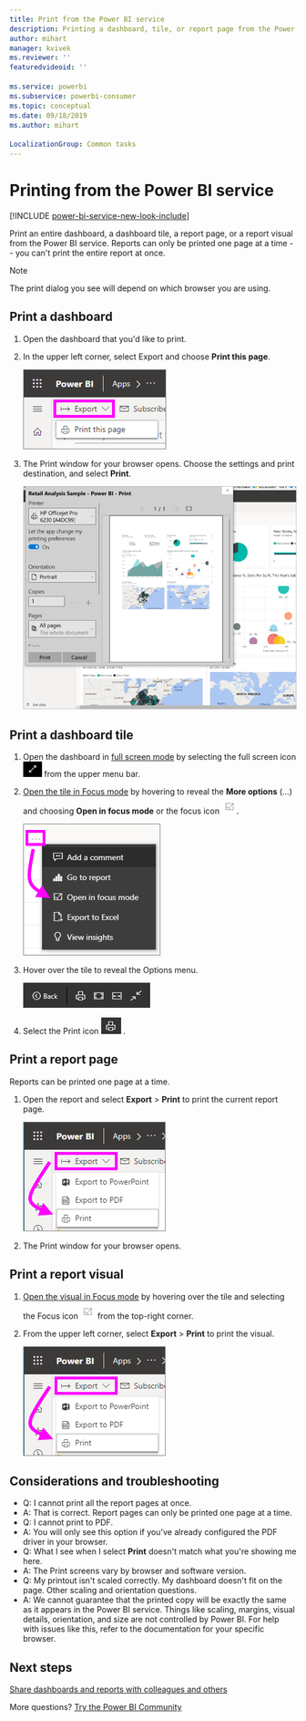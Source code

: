 ```yaml
---
title: Print from the Power BI service
description: Printing a dashboard, tile, or report page from the Power BI service.
author: mihart
manager: kvivek
ms.reviewer: ''
featuredvideoid: ''

ms.service: powerbi
ms.subservice: powerbi-consumer
ms.topic: conceptual
ms.date: 09/18/2019
ms.author: mihart

LocalizationGroup: Common tasks
---
```

# Printing from the Power BI service

[!INCLUDE [power-bi-service-new-look-include](../includes/power-bi-service-new-look-include.md)]

Print an entire dashboard, a dashboard tile, a report page, or a report visual from the Power BI service. Reports can only be printed one page at a time -- you can't print the entire report at once.

   > [!NOTE]
   > The print dialog you see will depend on which browser you are using.
   > 
## Print a dashboard
1. Open the dashboard that you'd like to print.
2. In the upper left corner, select Export and choose **Print this page**.
   
    ![Dashboard print option](./media/end-user-print/power-bi-dashboard-print.png)
3. The Print window for your browser opens. Choose the settings and print destination, and select **Print**.
   

   
    ![print dialog](./media/end-user-print/power-bi-print-dash.png)

## Print a dashboard tile
1. Open the dashboard in [full screen mode](end-user-focus.md) by selecting the full screen icon ![full screen icon](./media/end-user-print/power-bi-full-screen-icon.png) from the upper menu bar.
3. [Open the tile in Focus mode](end-user-focus.md) by hovering to reveal the **More options** (...) and choosing **Open in focus mode** or the focus icon ![Focus icon](./media/end-user-print/power-bi-focus-icon.png).
   
    ![ellipses menu](./media/end-user-print/power-bi-menu-options.png)
4. Hover over the tile to reveal the Options menu.
   
    ![full screen options menu](./media/end-user-print/menu-options-new.png)
4. Select the Print icon
    ![print icon](./media/end-user-print/print-icon.png) .     
   

## Print a report page
Reports can be printed one page at a time.

1. Open the report and select **Export** > **Print** to print the current report page.
   
    ![Power BI File menu](./media/end-user-print/power-bi-report-print.png)
3. The Print window for your browser opens.
   


## Print a report visual
1. [Open the visual in Focus mode](end-user-focus.md) by hovering over the tile and selecting the Focus icon ![Focus icon](./media/end-user-print/power-bi-focus-icon.png) from the top-right corner.

2. From the upper left corner, select **Export** > **Print** to print the visual.

    ![Power BI File menu](./media/end-user-print/power-bi-report-print.png)



## Considerations and troubleshooting

* Q: I cannot print all the report pages at once.    
* A: That is correct. Report pages can only be printed one page at a time.
* Q: I cannot print to PDF.    
* A: You will only see this option if you've already configured the PDF driver in your browser.    
* Q: What I see when I select **Print** doesn't match what you're showing me here.    
* A: The Print screens vary by browser and software version.
* Q: My printout isn't scaled correctly.  My dashboard doesn't fit on the page. Other scaling and orientation questions.    
* A: We cannot guarantee that the printed copy will be exactly the same as it appears in the Power BI service. Things like scaling, margins, visual details, orientation, and size are not controlled by Power BI. For help with issues like this, refer to the documentation for your specific browser.      

## Next steps
[Share dashboards and reports with colleagues and others](../service-share-dashboards.md)

More questions? [Try the Power BI Community](http://community.powerbi.com/)

